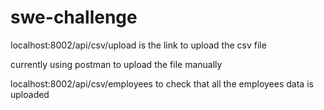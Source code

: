 # swe-challenge

localhost:8002/api/csv/upload is the link to upload the csv file 

currently using postman to upload the file manually 

localhost:8002/api/csv/employees to check that all the employees data is uploaded

